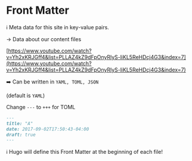 # Front Matter

ℹ️ Meta data for this site in key-value pairs.

→ Data about our content files

[https://www.youtube.com/watch?v=Yh2xKRJGff4&list=PLLAZ4kZ9dFpOnyRlyS-liKL5ReHDcj4G3&index=7](https://www.youtube.com/watch?v=Yh2xKRJGff4&list=PLLAZ4kZ9dFpOnyRlyS-liKL5ReHDcj4G3&index=7)

➡️ Can be written in `YAML, TOML, JSON`

(default is `YAML`)

Change `---` to `+++` for TOML

```markdown
---
title: "A"
date: 2017-09-02T17:50:43-04:00
draft: true
---
```

ℹ️ Hugo will define this Front Matter at the beginning of each file!